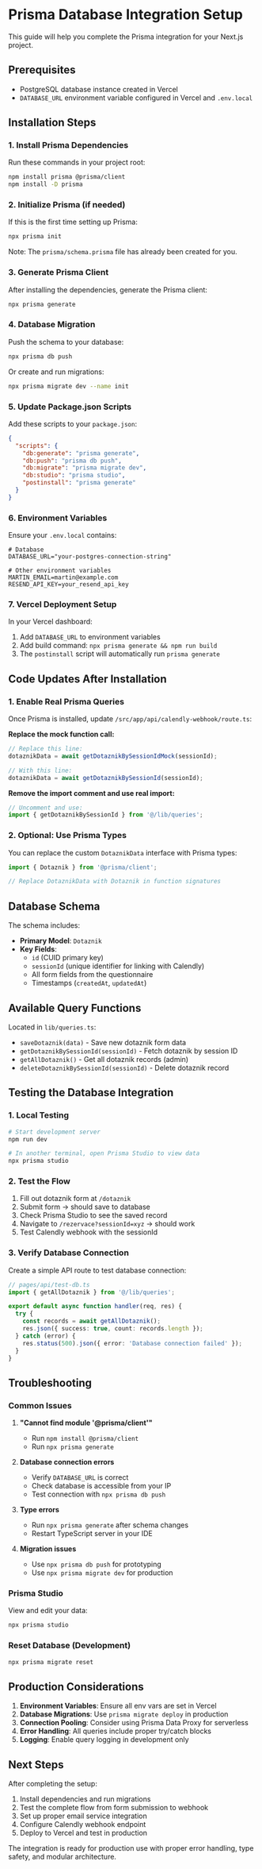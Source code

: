 # Prisma Database Integration Setup

This guide will help you complete the Prisma integration for your Next.js project.

## Prerequisites

- PostgreSQL database instance created in Vercel
- `DATABASE_URL` environment variable configured in Vercel and `.env.local`

## Installation Steps

### 1. Install Prisma Dependencies

Run these commands in your project root:

```bash
npm install prisma @prisma/client
npm install -D prisma
```

### 2. Initialize Prisma (if needed)

If this is the first time setting up Prisma:

```bash
npx prisma init
```

Note: The `prisma/schema.prisma` file has already been created for you.

### 3. Generate Prisma Client

After installing the dependencies, generate the Prisma client:

```bash
npx prisma generate
```

### 4. Database Migration

Push the schema to your database:

```bash
npx prisma db push
```

Or create and run migrations:

```bash
npx prisma migrate dev --name init
```

### 5. Update Package.json Scripts

Add these scripts to your `package.json`:

```json
{
  "scripts": {
    "db:generate": "prisma generate",
    "db:push": "prisma db push",
    "db:migrate": "prisma migrate dev",
    "db:studio": "prisma studio",
    "postinstall": "prisma generate"
  }
}
```

### 6. Environment Variables

Ensure your `.env.local` contains:

```env
# Database
DATABASE_URL="your-postgres-connection-string"

# Other environment variables
MARTIN_EMAIL=martin@example.com
RESEND_API_KEY=your_resend_api_key
```

### 7. Vercel Deployment Setup

In your Vercel dashboard:

1. Add `DATABASE_URL` to environment variables
2. Add build command: `npx prisma generate && npm run build`
3. The `postinstall` script will automatically run `prisma generate`

## Code Updates After Installation

### 1. Enable Real Prisma Queries

Once Prisma is installed, update `/src/app/api/calendly-webhook/route.ts`:

**Replace the mock function call:**
```typescript
// Replace this line:
dotaznikData = await getDotaznikBySessionIdMock(sessionId);

// With this line:
dotaznikData = await getDotaznikBySessionId(sessionId);
```

**Remove the import comment and use real import:**
```typescript
// Uncomment and use:
import { getDotaznikBySessionId } from '@/lib/queries';
```

### 2. Optional: Use Prisma Types

You can replace the custom `DotaznikData` interface with Prisma types:

```typescript
import { Dotaznik } from '@prisma/client';

// Replace DotaznikData with Dotaznik in function signatures
```

## Database Schema

The schema includes:

- **Primary Model**: `Dotaznik`
- **Key Fields**: 
  - `id` (CUID primary key)
  - `sessionId` (unique identifier for linking with Calendly)
  - All form fields from the questionnaire
  - Timestamps (`createdAt`, `updatedAt`)

## Available Query Functions

Located in `lib/queries.ts`:

- `saveDotaznik(data)` - Save new dotaznik form data
- `getDotaznikBySessionId(sessionId)` - Fetch dotaznik by session ID
- `getAllDotaznik()` - Get all dotaznik records (admin)
- `deleteDotaznikBySessionId(sessionId)` - Delete dotaznik record

## Testing the Database Integration

### 1. Local Testing

```bash
# Start development server
npm run dev

# In another terminal, open Prisma Studio to view data
npx prisma studio
```

### 2. Test the Flow

1. Fill out dotaznik form at `/dotaznik`
2. Submit form → should save to database
3. Check Prisma Studio to see the saved record
4. Navigate to `/rezervace?sessionId=xyz` → should work
5. Test Calendly webhook with the sessionId

### 3. Verify Database Connection

Create a simple API route to test database connection:

```typescript
// pages/api/test-db.ts
import { getAllDotaznik } from '@/lib/queries';

export default async function handler(req, res) {
  try {
    const records = await getAllDotaznik();
    res.json({ success: true, count: records.length });
  } catch (error) {
    res.status(500).json({ error: 'Database connection failed' });
  }
}
```

## Troubleshooting

### Common Issues

1. **"Cannot find module '@prisma/client'"**
   - Run `npm install @prisma/client`
   - Run `npx prisma generate`

2. **Database connection errors**
   - Verify `DATABASE_URL` is correct
   - Check database is accessible from your IP
   - Test connection with `npx prisma db push`

3. **Type errors**
   - Run `npx prisma generate` after schema changes
   - Restart TypeScript server in your IDE

4. **Migration issues**
   - Use `npx prisma db push` for prototyping
   - Use `npx prisma migrate dev` for production

### Prisma Studio

View and edit your data:
```bash
npx prisma studio
```

### Reset Database (Development)

```bash
npx prisma migrate reset
```

## Production Considerations

1. **Environment Variables**: Ensure all env vars are set in Vercel
2. **Database Migrations**: Use `prisma migrate deploy` in production
3. **Connection Pooling**: Consider using Prisma Data Proxy for serverless
4. **Error Handling**: All queries include proper try/catch blocks
5. **Logging**: Enable query logging in development only

## Next Steps

After completing the setup:

1. Install dependencies and run migrations
2. Test the complete flow from form submission to webhook
3. Set up proper email service integration
4. Configure Calendly webhook endpoint
5. Deploy to Vercel and test in production

The integration is ready for production use with proper error handling, type safety, and modular architecture.

